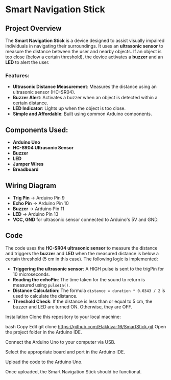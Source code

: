 # Smart Navigation Stick

## Project Overview
The **Smart Navigation Stick** is a device designed to assist visually impaired individuals in navigating their surroundings. It uses an **ultrasonic sensor** to measure the distance between the user and nearby objects. If an object is too close (below a certain threshold), the device activates a **buzzer** and an **LED** to alert the user.

### Features:
- **Ultrasonic Distance Measurement**: Measures the distance using an ultrasonic sensor (HC-SR04).
- **Buzzer Alert**: Activates a buzzer when an object is detected within a certain distance.
- **LED Indicator**: Lights up when the object is too close.
- **Simple and Affordable**: Built using common Arduino components.

## Components Used:
- **Arduino Uno**
- **HC-SR04 Ultrasonic Sensor**
- **Buzzer**
- **LED**
- **Jumper Wires**
- **Breadboard**

## Wiring Diagram
- **Trig Pin** → Arduino Pin 9
- **Echo Pin** → Arduino Pin 10
- **Buzzer** → Arduino Pin 11
- **LED** → Arduino Pin 13
- **VCC, GND** for ultrasonic sensor connected to Arduino's 5V and GND.

## Code
The code uses the **HC-SR04 ultrasonic sensor** to measure the distance and triggers the **buzzer** and **LED** when the measured distance is below a certain threshold (5 cm in this case). The following logic is implemented:
- **Triggering the ultrasonic sensor**: A HIGH pulse is sent to the trigPin for 10 microseconds.
- **Reading the echoPin**: The time taken for the sound to return is measured using `pulseIn()`.
- **Distance Calculation**: The formula `distance = duration * 0.0343 / 2` is used to calculate the distance.
- **Threshold Check**: If the distance is less than or equal to 5 cm, the buzzer and LED are turned ON. Otherwise, they are OFF.

Installation
Clone this repository to your local machine:

bash
Copy
Edit
git clone https://github.com/Elakkiya-16/SmartStick.git
Open the project folder in the Arduino IDE.

Connect the Arduino Uno to your computer via USB.

Select the appropriate board and port in the Arduino IDE.

Upload the code to the Arduino Uno.

Once uploaded, the Smart Navigation Stick should be functional.
